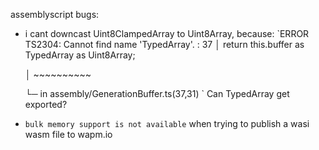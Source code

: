 assemblyscript bugs:
- i cant downcast Uint8ClampedArray to Uint8Array, because:
`ERROR TS2304: Cannot find name 'TypedArray'.
    :
 37 │ return this.buffer as TypedArray<u8> as Uint8Array;

    │                       ~~~~~~~~~~
    
    └─ in assembly/GenerationBuffer.ts(37,31)
`
Can TypedArray get exported?

- `bulk memory support is not available` when trying to publish a wasi wasm file to wapm.io